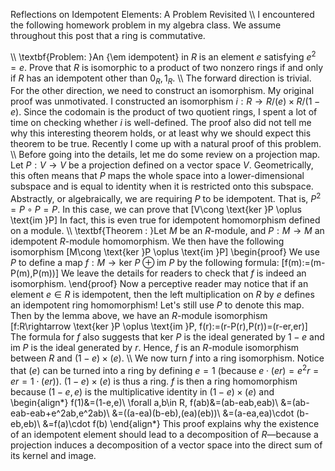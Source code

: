 Reflections on Idempotent Elements: A Problem Revisited
\\\\
I encountered the following homework problem in my algebra class. We assume throughout this post that a ring is commutative.

\\\\
\textbf{Problem: }An {\em idempotent} in $R$ is an element $e$ satisfying $e^2 = e$.  Prove that $R$ is isomorphic to a product of two nonzero rings if and only if $R$ has an idempotent other than $0_R, 1_R$.
\\\\
The forward direction is trivial. For the other direction, we need to construct an isomorphism. My original proof was unmotivated. I constructed an isomorphism $i:R\rightarrow R/(e)\times R/(1-e)$. Since the codomain is the product of two quotient rings, I spent a lot of time on checking whether $i$ is well-defined. The proof also did not tell me why this interesting theorem holds, or at least why we should expect this theorem to be true. Recently I come up with a natural proof of this problem.
\\\\
Before going into the details, let me do some review on a projection map. Let $P:V\rightarrow V$ be a projection defined on a vector space $V$. Geometrically, this often means that $P$ maps the whole space into a lower-dimensional subspace and is equal to identity when it is restricted onto this subspace. Abstractly, or algebraically, we are requiring $P$ to be idempotent. That is, $P^2=P\circ P=P$. In this case, we can prove that
\[V\cong \text{ker }P \oplus \text{im }P\]
In fact, this is even true for idempotent homomorphism defined on a module.
\\\\
\textbf{Theorem : }Let $M$ be an $R$-module, and $P:M\rightarrow M$ an idempotent $R$-module homomorphism. We then have the following isomorphism
\[M\cong \text{ker }P \oplus \text{im }P\]
\begin{proof}
    We use $P$ to define a map $f:M\rightarrow \text{ker }P \oplus \text{im }P$ by the following formula:
    \[f(m):=(m-P(m),P(m))\]
    We leave the details for readers to check that $f$ is indeed an isomorphism.
\end{proof}
Now a perceptive reader may notice that if an element $e\in R$ is idempotent, then the left multiplication on $R$ by $e$ defines an idempotent ring homomorphism! Let's still use $P$ to denote this map. Then by the lemma above, we have an $R$-module isomorphism
\[f:R\rightarrow \text{ker }P \oplus \text{im }P, f(r):=(r-P(r),P(r))=(r-er,er)\]
The formula for $f$ also suggests that $\text{ker }P$ is the ideal generated by $1-e$ and $\text{im }P$ is the ideal generated by $r$. Hence, $f$ is an $R$-module isomorphism between $R$ and $(1-e)\times (e)$.
\\\\
We now turn $f$ into a ring isomorphism. Notice that $(e)$ can be turned into a ring by defining $e=1$ (because $e\cdot (er)=e^2r=er=1\cdot (er)$). $(1-e)\times (e)$ is thus a ring. $f$ is then a ring homomorphism because $(1-e,e)$ is the multiplicative identity in $(1-e)\times (e)$ and
\begin{align*}
    f(1)&=(1-e,e)\\
    \forall a,b\in R, f(ab)&=(ab-eab,eab)\\
    &=(ab-eab-eab+e^2ab,e^2ab)\\
    &=((a-ea)(b-eb),(ea)(eb))\\
    &=(a-ea,ea)\cdot (b-eb,eb)\\
    &=f(a)\cdot f(b)
\end{align*}
This proof explains why the existence of an idempotent element should lead to a decomposition of $R$—because a projection induces a decomposition of a vector space into the direct sum of its kernel and image.
